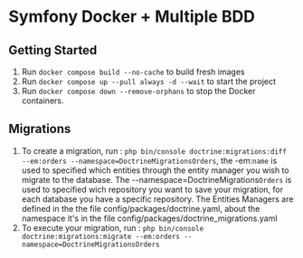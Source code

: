 # Symfony Docker + Multiple BDD

## Getting Started

1. Run `docker compose build --no-cache` to build fresh images
2. Run `docker compose up --pull always -d --wait` to start the project
3. Run `docker compose down --remove-orphans` to stop the Docker containers.

## Migrations

1. To create a migration, run : `php bin/console doctrine:migrations:diff --em:orders --namespace=DoctrineMigrationsOrders`, the -em:`name` is used to specified which entities through the entity manager you wish to migrate to the database. The --namespace=DoctrineMigrations`Orders` is used to specified wich repository you want to save your migration, for each database you have a specific repository. The Entities Managers are defined in the the file config/packages/doctrine.yaml, about the namespace it's in the file config/packages/doctrine_migrations.yaml
2. To execute your migration, run : `php bin/console doctrine:migrations:migrate --em:orders --namespace=DoctrineMigrationsOrders`
